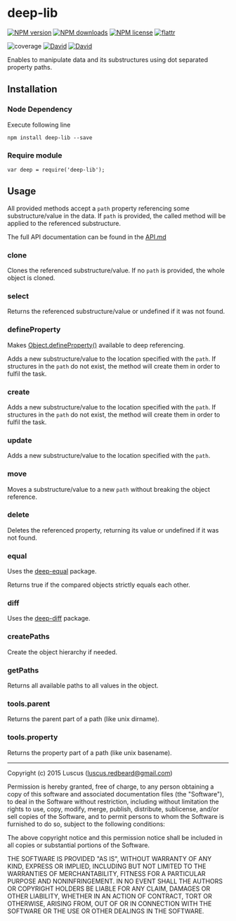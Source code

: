 # deep-lib

[![NPM version](https://img.shields.io/npm/v/deep-lib.svg?style=flat)](https://www.npmjs.com/package/deep-lib "View this project on NPM")
[![NPM downloads](https://img.shields.io/npm/dm/deep-lib.svg?style=flat)](https://www.npmjs.com/package/deep-lib "View this project on NPM")
[![NPM license](https://img.shields.io/npm/l/deep-lib.svg?style=flat)](https://www.npmjs.com/package/deep-lib "View this project on NPM")
[![flattr](https://img.shields.io/badge/flattr-donate-yellow.svg?style=flat)](http://flattr.com/thing/3817419/luscus-on-GitHub)

![coverage](https://rawgit.com/CoderSyndicate/deep-lib/master/reports/coverage.svg)
[![David](https://img.shields.io/david/CoderSyndicate/deep-lib.svg?style=flat)](https://david-dm.org/CoderSyndicate/deep-lib)
[![David](https://img.shields.io/david/dev/CoderSyndicate/deep-lib.svg?style=flat)](https://david-dm.org/CoderSyndicate/deep-lib#info=devDependencies)

Enables to manipulate data and its substructures using dot separated property paths.


## Installation

### Node Dependency

Execute following line

    npm install deep-lib --save


### Require module

    var deep = require('deep-lib');


## Usage

All provided methods accept a `path` property referencing some substructure/value in the data.
If `path` is provided, the called method will be applied to the referenced substructure.

The full API documentation can be found in the [API.md](API.md)

### clone

Clones the referenced substructure/value.
If no `path` is provided, the whole object is cloned.

### select

Returns the referenced substructure/value or undefined if it was not found.

### defineProperty

Makes [Object.defineProperty()](https://developer.mozilla.org/en-US/docs/Web/JavaScript/Reference/Global_Objects/Object/defineProperty) available to deep referencing.

Adds a new substructure/value to the location specified with the `path`.
If structures in the `path` do not exist, the method will create them in order to fulfil the task.

### create

Adds a new substructure/value to the location specified with the `path`.
If structures in the `path` do not exist, the method will create them in order to fulfil the task.

### update

Adds a new substructure/value to the location specified with the `path`.

### move

Moves a substructure/value to a new `path` without breaking the object reference.

### delete

Deletes the referenced property, returning its value or undefined if it was not found.

### equal

Uses the [deep-equal](https://www.npmjs.com/package/deep-equal) package.

Returns true if the compared objects strictly equals each other.

### diff

Uses the [deep-diff](https://www.npmjs.com/package/deep-diff) package.

### createPaths

Create the object hierarchy if needed.

### getPaths

Returns all available paths to all values in the object.

### tools.parent

Returns the parent part of a path (like unix dirname).

### tools.property

Returns the property part of a path (like unix basename).



-------------------
Copyright (c) 2015 Luscus (luscus.redbeard@gmail.com)

Permission is hereby granted, free of charge, to any person obtaining a copy of this software and associated documentation files (the "Software"), to deal in the Software without restriction, including without limitation the rights to use, copy, modify, merge, publish, distribute, sublicense, and/or sell copies of the Software, and to permit persons to whom the Software is furnished to do so, subject to the following conditions:

The above copyright notice and this permission notice shall be included in all copies or substantial portions of the Software.

THE SOFTWARE IS PROVIDED "AS IS", WITHOUT WARRANTY OF ANY KIND, EXPRESS OR IMPLIED, INCLUDING BUT NOT LIMITED TO THE WARRANTIES OF MERCHANTABILITY, FITNESS FOR A PARTICULAR PURPOSE AND NONINFRINGEMENT. IN NO EVENT SHALL THE AUTHORS OR COPYRIGHT HOLDERS BE LIABLE FOR ANY CLAIM, DAMAGES OR OTHER LIABILITY, WHETHER IN AN ACTION OF CONTRACT, TORT OR OTHERWISE, ARISING FROM, OUT OF OR IN CONNECTION WITH THE SOFTWARE OR THE USE OR OTHER DEALINGS IN THE SOFTWARE.
